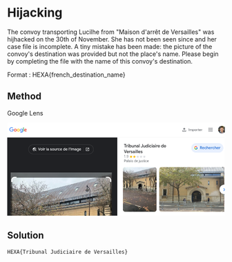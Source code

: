 # Hijacking

The convoy transporting Lucilhe from "Maison d'arrêt de Versailles" was hijhacked on the 30th of November. She has not been seen since and her case file is incomplete. A tiny mistake has been made: the picture of the convoy's destination was provided but not the place's name. Please begin by completing the file with the name of this convoy's destination.

Format : HEXA{french_destination_name}

## Method

Google Lens

![](./images/2023-01-29-12-26-03-image.png)

## Solution

```
HEXA{Tribunal Judiciaire de Versailles}
```


